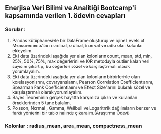## Enerjisa Veri Bilimi ve Analitiği Bootcamp'i kapsamında verilen 1. ödevin cevapları

### Sorular :

1. Pandas kütüphanesiyle bir DataFrame oluşturup ve içine Levels of Measurements'ları nominal, ordinal, interval ve ratio olan kolonlar ekleyelim.
2. Ekli data üzerindeki aşağıda yer alan kolonların count, mean, std, min, 25%, 50%, 75%, max değerlerini ve IQR metoduyla outlier kalan veri sayısını çıkartıp, bu değerleri sözel ve karşılaştırmalı olarak yorumlayalım.
3. Ekli data üzerindeki aşağıda yer alan kolonların birbirleriyle olan korelasyonlarını, covaryanslarını, Pearson Correlation Coefficientlarını, Spearman Rank Coefficientlarını ve Effect Size'larını bularak sözel ve karşılaştırmalı olarak yorumlayalım.
4. Bayes Teoreminin gerçek hayatta karşımıza çıkan ve kullanılan örneklerinden 5 tane bulalım.
5. Poisson, Normal , Gamma, Weilbull ve Logaritmik dağılımların benzer ve farklı yönlerini bir tablo halinde çıkaralım.(Araştırma Ödevi)

### Kolonlar : radius_mean, area_mean, compactness_mean
